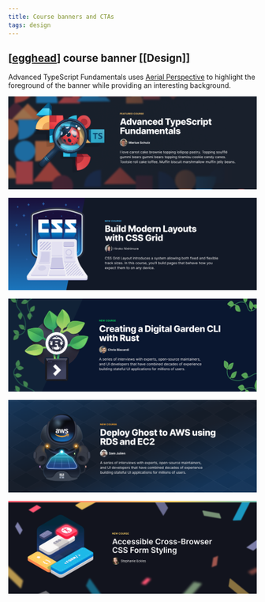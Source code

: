 ```yaml
---
title: Course banners and CTAs
tags: design
---
```



## [[egghead]] course banner [[Design]]

Advanced TypeScript Fundamentals uses [Aerial Perspective](https://en.wikipedia.org/wiki/Aerial_perspective) to highlight the foreground of the banner while providing an interesting background.

![](./CTA-advanced-typescript-fundamentals@2x.png)

![](./CTA-build-modern-layouts-with-css-grid@2x.png)

![](./CTA-background-digital-garden-cli-with-rust@2x.png)

![](./CTA-background-deploy-ghost-to-aws-using-rds-and-ec2@2x.png)

![](CTA-accessible-cross-browser-css-form-styling@2x.png)

[//begin]: # "Autogenerated link references for markdown compatibility"
[egghead]: egghead "egghead"
[//end]: # "Autogenerated link references"